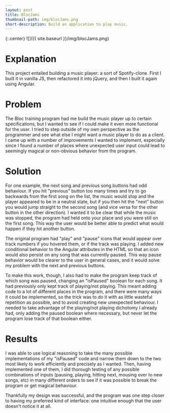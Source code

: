 ```yaml
---
layout: post
title: BlocJams
thumbnail-path: img/blocJams.png
short-description: Build an application to play music.
---
```


{:.center} 
![]({{ site.baseurl }}/img/blocJams.png)

# Explanation

This project entailed building a music player: a sort of Spotify-clone. First I built it in vanilla JS, then refactored it into jQuery, and then I built it again using Angular.

# Problem

The Bloc training program had me build the music player up to certain specifications, but I wanted to see if I could make it even more functional for the user. I tried to step outside of my own perspective as the programmer and see what else I might want a music player to do as a client. I came up with a number of improvements I wanted to implement, especially since I found a number of places where unexpected user input could lead to seemingly magical or non-obvious behavior from the program.

# Solution

For one example, the next song and previous song buttons had odd behaviour. If you hit "previous" button too many times and try to go backwards from the first song on the list, the music would stop and the player appeared to be in a neutral state, but if you then hit the "next" button you would jump straight to the second song (and vice versa for the other button in the other direction). I wanted it to be clear that while the music was stopped, the program had held onto your place and you were still on the first song. This way the user would be better able to predict what would happen if they hit another button.

The original program had "play" and "pause" icons that would appear over track numbers if you hovered them, or if the track was playing. I added new conditional behavior to the Angular attributes in the HTML so that an icon would also persist on any song that was currently paused. This way pause behavior would be clearer to the user in general cases, and it would solve my problem with the next and previous buttons.

To make this work, though, I also had to make the program keep track of which song was paused, changing an "isPaused" boolean for each song. It had previously only kept track of playing/not playing. This meant adding code to a lot of different places in the program, and there were many ways it could be implemented, so the trick was to do it with as little wasteful repetition as possible, and to avoid creating new unexpected behaviour. I needed to take advantage of the playing/not playing dichotomy I already had, only adding the paused boolean where necessary, but never let the program lose track of that boolean either.

# Results

I was able to use logical reasoning to take the many possible implementations of my "isPaused" code and narrow them down to the two most likely to work efficiently and precisely as I wanted. Then, having implemented one of them, I did thorough testing of any possible combinations of inputs (pausing, playing, hitting next, mousing over to new songs, etc) in many different orders to see if it was possible to break the program or get magical behaviour.

Thankfully my design was successful, and the program was one step closer to having my preferred kind of interface: one intuitive enough that the user doesn't notice it at all.
